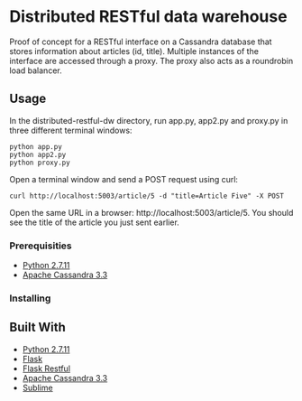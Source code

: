 # Distributed RESTful data warehouse

Proof of concept for a RESTful interface on a Cassandra database that stores information about articles (id, title). Multiple instances of the interface are accessed through a proxy. The proxy also acts as a roundrobin load balancer.

## Usage
In the distributed-restful-dw directory, run app.py, app2.py and proxy.py in three different terminal windows:
```
python app.py
python app2.py
python proxy.py
```
Open a terminal window and send a POST request using curl:
```
curl http://localhost:5003/article/5 -d "title=Article Five" -X POST
```

Open the same URL in a browser: http://localhost:5003/article/5. You should see the title of the article you just sent earlier.




### Prerequisities

* [Python 2.7.11](http://python.org/)
* [Apache Cassandra 3.3](http://cassandra.apache.org/)

### Installing


## Built With

* [Python 2.7.11](http://python.org/)
* [Flask](http://flask.pocoo.org/)
* [Flask Restful](http://flask-restful-cn.readthedocs.org/en/latest/)
* [Apache Cassandra 3.3](http://cassandra.apache.org/)
* [Sublime](https://www.sublimetext.com/)